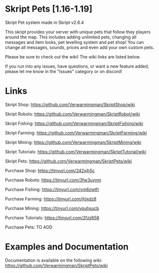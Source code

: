 # Skript Pets [1.16-1.19]
Skript Pet system made in Skript v2.6.4

This skript provides your server with unique pets that follow they players around the map. This includes adding unlimited pets, changing all messages and item looks, pet levelling system and pet shop! You can change all messages, sounds, prices and even add your own custom pets. 

Please be sure to check out the wiki! The wiki links are listed below.

If you run into any issues, have questions, or want a new feature added, please let me know in the "Issues" category or on discord!

# Links
Skript Shop: https://github.com/Verwarmingman/SkriptShop/wiki

Skript Robots: https://github.com/Verwarmingman/SkriptRobot/wiki

Skript Fishing: https://github.com/Verwarmingman/SkriptFishing/wiki

Skript Farming: https://github.com/Verwarmingman/SkriptFarming/wiki

Skript Mining: https://github.com/Verwarmingman/SkriptMining/wiki

Skript Tutorials: https://github.com/Verwarmingman/SkriptTutorial/wiki

Skript Pets: https://github.com/Verwarmingman/SkriptPets/wiki


Purchase Shop: https://tinyurl.com/242xjh5c

Purchase Robots: https://tinyurl.com/3fw3uynm

Purchase Fishing: https://tinyurl.com/ym6zwtfr

Purchase Farming: https://tinyurl.com/jtjjxdz8

Purchase Mining: https://tinyurl.com/ypuhsucb

Purchase Tutorials: https://tinyurl.com/2fzjj658

Purchase Pets: TO ADD


# Examples and Documentation
Documentation is available on the following wiki: https://github.com/Verwarmingman/SkriptPets/wiki
